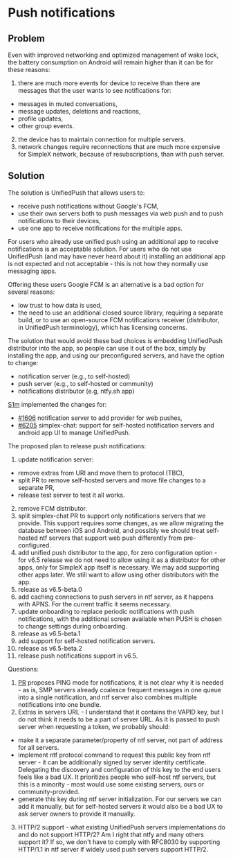 # Push notifications

## Problem

Even with improved networking and optimized management of wake lock, the battery consumption on Android will remain higher than it can be for these reasons:
1. there are much more events for device to receive than there are messages that the user wants to see notifications for:
- messages in muted conversations,
- message updates, deletions and reactions,
- profile updates,
- other group events.
2. the device has to maintain connection for multiple servers.
3. network changes require reconnections that are much more expensive for SimpleX network, because of resubscriptions, than with push server.

## Solution

The solution is UnifiedPush that allows users to:
- receive push notifications without Google's FCM,
- use their own servers both to push messages via web push and to push notifications to their devices,
- use one app to receive notifications for the multiple apps.

For users who already use unified push using an additional app to receive notifications is an acceptable solution. For users who do not use UnifiedPush (and may have never heard about it) installing an additional app is not expected and not acceptable - this is not how they normally use messaging apps.

Offering these users Google FCM is an alternative is a bad option for several reasons:
- low trust to how data is used,
- the need to use an additional closed source library, requiring a separate build, or to use an open-source FCM notifications receiver (distributor, in UnifiedPush terminology), which has licensing concerns.

The solution that would avoid these bad choices is embedding UnifiedPush distributor into the app, so people can use it out of the box, simply by installing the app, and using our preconfigured servers, and have the option to change:
- notification server (e.g., to self-hosted)
- push server (e.g., to self-hosted or community)
- notifications distributor (e.g, ntfy.sh app)

[S1m](https://github.com/p1gp1g) implemented the changes for:
- [#1606](https://github.com/simplex-chat/simplexmq/pull/1606) notification server to add provider for web pushes,
- [#6205](https://github.com/simplex-chat/simplex-chat/pull/6205) simplex-chat: support for self-hosted notification servers and android app UI to manage UnifiedPush.

The proposed plan to release push notifications:
1. update notification server:
  - remove extras from URI and move them to protocol (TBC),
  - split PR to remove self-hosted servers and move file changes to a separate PR,
  - release test server to test it all works.
2. remove FCM distributor.
3. split simplex-chat PR to support only notifications servers that we provide. This support requires some changes, as we allow migrating the database between iOS and Android, and possibly we should treat self-hosted ntf servers that support web push differently from pre-configured.
4. add unified push distributor to the app, for zero configuration option - for v6.5 release we do not need to allow using it as a distributor for other apps, only for SimpleX app itself is necessary. We may add supporting other apps later. We still want to allow using other distributors with the app.
5. release as v6.5-beta.0
6. add caching connections to push servers in ntf server, as it happens with APNS. For the current traffic it seems necessary.
7. update onboarding to replace periodic notifications with push notifications, with the additional screen available when PUSH is chosen to change settings during onboarding.
8. release as v6.5-beta.1
9. add support for self-hosted notification servers.
10. release as v6.5-beta.2
11. release push notifications support in v6.5.

Questions:
1. [PR](https://github.com/simplex-chat/simplex-chat/pull/6205) proposes PING mode for notifications, it is not clear why it is needed - as is, SMP servers already coalesce frequent messages in one queue into a single notification, and ntf server also combines multiple notifications into one bundle.
2. Extras in servers URL - I understand that it contains the VAPID key, but I do not think it needs to be a part of server URL. As it is passed to push server when requesting a token, we probably should:
- make it a separate parameter/property of ntf server, not part of address for all servers.
- implement ntf protocol command to request this public key from ntf server - it can be additionally signed by server identity certificate. Delegating the discovery and configuration of this key to the end users feels like a bad UX. It prioritizes people who self-host ntf servers, but this is a minority - most would use some existing servers, ours or community-provided.
- generate this key during ntf server initialization. For our servers we can add it manually, but for self-hosted servers it would also be a bad UX to ask server owners to provide it manually.
3. HTTP/2 support - what existing UnifiedPush servers implementations do and do not support HTTP/2? Am I right that ntfy and many others support it? If so, we don't have to comply with RFC8030 by supporting HTTP/1.1 in ntf server if widely used push servers support HTTP/2.
